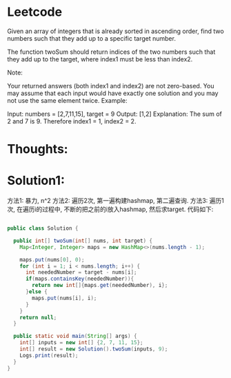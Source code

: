 # Leetcode

Given an array of integers that is already sorted in ascending order, find two numbers such that they add up to a specific target number.

The function twoSum should return indices of the two numbers such that they add up to the target, where index1 must be less than index2.

Note:

Your returned answers (both index1 and index2) are not zero-based.
You may assume that each input would have exactly one solution and you may not use the same element twice.
Example:

Input: numbers = [2,7,11,15], target = 9
Output: [1,2]
Explanation: The sum of 2 and 7 is 9. Therefore index1 = 1, index2 = 2.


# Thoughts:


# Solution1:

方法1: 暴力, n^2
方法2: 遍历2次, 第一遍构建hashmap, 第二遍查询.
方法3: 遍历1次, 在遍历i的过程中, 不断的把之前的i放入hashmap, 然后求target. 代码如下:

```java

public class Solution {

  public int[] twoSum(int[] nums, int target) {
    Map<Integer, Integer> maps = new HashMap<>(nums.length - 1);

    maps.put(nums[0], 0);
    for (int i = 1; i < nums.length; i++) {
      int neededNumber = target - nums[i];
      if(maps.containsKey(neededNumber)){
        return new int[]{maps.get(neededNumber), i};
      }else {
        maps.put(nums[i], i);
      }
    }
    return null;
  }

  public static void main(String[] args) {
    int[] inputs = new int[] {2, 7, 11, 15};
    int[] result = new Solution().twoSum(inputs, 9);
    Logs.print(result);
  }
}

```
